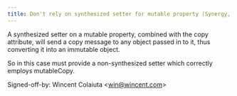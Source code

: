 ```yaml
---
title: Don't rely on synthesized setter for mutable property (Synergy, 5e08528)
---
```


A synthesized setter on a mutable property, combined with the copy attribute, will send a copy message to any object passed in to it, thus converting it into an immutable object.

So in this case must provide a non-synthesized setter which correctly employs mutableCopy.

Signed-off-by: Wincent Colaiuta &lt;win@wincent.com&gt;
